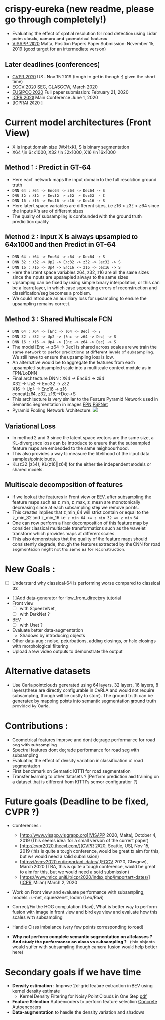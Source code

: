 # crispy-eureka (new readme, please go through completely!)
* Evaluating the effect of spatial resolution for road detection using Lidar point clouds, camera and geometrical features
* [VISAPP 2020](http://www.visapp.visigrapp.org/CallForPapers.aspx) Malta, Position Papers Paper Submission: November 15, 2019 (good target for an intermediate version)

## Later deadlines (conferences)
* [CVPR 2020](http://cvpr2020.thecvf.com/) US : Nov 15 2019 (tough to get in though ;) given the short time)
* [ECCV 2020](https://eccv2020.eu/important-dates/) SEC, GLASGOW, March 2020
* [EUSIPCO 2020](https://eusipco2020.org/calls/) Full paper submission: February 21, 2020
* [ICPR 2020](https://www.micc.unifi.it/icpr2020/index.php/important-dates/) Main Conference June 1, 2020
* [ICPRAI 2020 ]
# Current model architectures (Front View)
- X is input domain size (WxHxK), S is binary segmentation 
- X64 \in 64x1000, X32 \in 32x1000, X16 \in 16x1000
## Method 1 : Predict in GT-64
- Here each network maps the input domain to the full resolution ground truth
- ```DNN 64 : X64 -> Enc64 -> z64 -> Dec64 -> S ```
- ```DNN 32 : X32 -> Enc32 -> z32 -> Dec32 -> S``` 
- ```DNN 16 : X16 -> Enc16 -> z16 -> Dec16 -> S``` 
- Here latent space variables are different sizes, i.e z16 < z32 < z64 since the inputs X's are of different sizes
- The quality of subsampling is confounded with the ground truth predicition quality
## Method 2 : Input X is always upsampled to 64x1000 and then Predict in GT-64
- ```DNN 64 : X64 -> Enc64 -> z64 -> Dec64 -> S ```
- ```DNN 32 : X32 -> Up2 -> Enc32 -> z32 -> Dec32 -> S``` 
- ```DNN 16 : X16 -> Up4 -> Enc16 -> z16 -> Dec16 -> S```
- Here the latent space variables z64, z32, z16 are all the same sizes since the inputs are upsampled always to the same sizes
- Upsamping can be fixed by using simple binary interpolation, or this can be a learnt layer, in which case seperating errors of reconstruction and classification/seg becomes a problem.
- We could introduce an auxilliary loss for upsampling to ensure the upsampling remains correct.
## Method 3 : Shared Multiscale FCN
- ``` DNN 64 : X64 -> [Enc -> z64 -> Dec] -> S ```
- ``` DNN 32 : X32 -> Up2 -> [Enc -> z64 -> Dec] -> S ```
- ``` DNN 16 : X16 -> Up4 -> [Enc -> z64 -> Dec] -> S ```
- The model [Enc -> z64 -> Dec] is shared across scales are we train the same network to perfor predictions at different levels of subsampling. We still have to ensure the upsampling loss is low.
- An alternative would be to aggregate the features from each upsampled-subsampled scale into a multiscale context module as in FPN/LoDNN
- Final architecture DNN   :
X64 -> Enc64 -> z64   
X32 -> Up2 -> Enc32 -> z32  
X16 -> Up4 -> Enc16 -> z16  
concat(z64, z32, z16)->Dec->S    
- This architecture is very similar to the Feature Pyramid Network used in Semantic Segmentation in images [FPN](https://towardsdatascience.com/review-fpn-feature-pyramid-network-object-detection-262fc7482610) [PSPNet](https://towardsdatascience.com/review-pspnet-winner-in-ilsvrc-2016-semantic-segmentation-scene-parsing-e089e5df177d)
- Pyramid Pooling Network Architecture:
![](`https://miro.medium.com/max/1304/1*IxUlWP8RBtxNS1N6hyBAxA.png`)
## Variational Loss
- In method 2 and 3 since the latent space vectors are the same size, a KL-divergence loss can be introduce to ensure that the subsampled feature maps are embedded to the same neighbourhood.
- This also provides a way to measure the likelihood of the input data samples/pointclouds.
- KL(z32||z64), KL(z16||z64) for the either the independent models or shared models.
## Multiscale decomposition of features
- If we look at the features in Front view or BEV, after subsampling the feature maps such as z_min, z_max, z_mean are monotonically decreasing since at each subsampling step we remove points. 
- This creates implies that z_min_64 will strict contain or equal to the z_min_32 and z_min_16 i.e. ```z_min_64 >= z_min_32 => z_min_64```
- One can now perform a finer decomposition of this feature map by consider classical multiscale transformations such as the wavelet transform which provides maps at different scales.
- This also demonstrates that the quality of the feature maps should consistently degrade, though the features extracted by the CNN for road segmentation might not the same as for reconstruction.
# New Goals :
- [ ] Understand why classical-64 is performing worse compared to classical 32
- [ ]Add data-generator for flow_from_directory [tutorial](https://stanford.edu/~shervine/blog/keras-how-to-generate-data-on-the-fly)
- Front view 
	- [ ] with SqueezeNet, 
	- [ ] with DarkNet ?
- BEV
	- [ ] with Unet ?
- Evaluate better data-augmentation 
	- Shadows by introducing objects
- Other data-aug : noise, peturbations, adding closings, or hole closings with morphological filtering
- Upload a few video outputs to demonstrate the output

# Alternative datasets
- Use Carla pointclouds generated using 64 layers, 32 layers, 16 layers, 8 layers(these are directly configurable in CARLA and would not require subsampling, though will be costly to store). The ground truth can be generated by mapping points into semantic segmentation ground truth provided by Carla.


# Contributions : 
- Geometrical features improve and dont degrage performance for road seg with subsampling
- Spectral features dont degrade performance for road seg with subsampling
- Evaluating the effect of density variation in classification of road segmentation
- First benchmark on Semantic KITTI for road segmentation
- Transfer learning to other datasets ? [Perform prediction and training on a dataset that is different from KITTI's sensor configuration ?]

# Future goals (Deadline to be fixed, CVPR ?)
- Conferences : 
	- [http://www.visapp.visigrapp.org](VISAPP 2020, Malta), October 4, 2019 (This seems ideal for a small version of the current paper)
	- [http://cvpr2020.thecvf.com/](CVPR 2020, Seattle, US), Nov 15, 2019 (this is quite a tough conference, would be great to aim for this, but we would need a solid submission)
	- [https://eccv2020.eu/important-dates/](ECCV 2020, Glasgow), March 2020 (TBA, this is quite a tough conference, would be great to aim for this, but we would need a solid submission)
	- [https://www.micc.unifi.it/icpr2020/index.php/important-dates/](ICPR, Milan) March 2, 2020 

- Work on Front view and evaluate performance with subsampling, models : u-net, squeezenet, lodnn (Leo/Ravi)
- Correct/Fix the HOG computation (Ravi), What is better way to perform fusion with image in front view and bird eye view and evaluate how this scales with subsampling
- Handle Class imbalance (very few points corresponding to road)
- **Why not perform complete semantic segmentation on all classes ? And study the performance on class vs subsampling ?**
	-(this objects would suffer with subsampling though camera fusion would help better here)

# Secondary goals if we have time
- **Density estimation** : Improve 2d-grid feature extraction in BEV using kernel density estimate
	- Kernel Density Filtering for Noisy Point Clouds in One Step [pdf](http://www.csd.uwo.ca/faculty/beau/PAPERS/imvip-15.pdf)
- **Feature Selection** Autoencoders to perform feature selection [Concrete Autoencoders](https://github.com/mfbalin/Concrete-Autoencoders)
- **Data-augmentation** to handle the density variation and shadows

